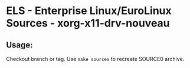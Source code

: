 # ELS - Enterprise Linux/EuroLinux Sources - xorg-x11-drv-nouveau
 
## Usage:
  Checkout branch or tag. Use `make sources` to recreate  SOURCE0 archive.
